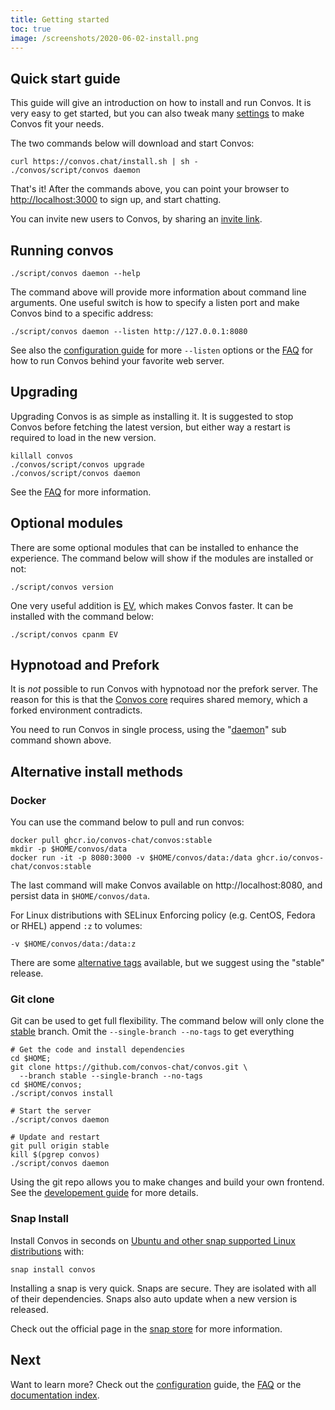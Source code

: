```yaml
---
title: Getting started
toc: true
image: /screenshots/2020-06-02-install.png
---
```


## Quick start guide

This guide will give an introduction on how to install and run Convos. It is
very easy to get started, but you can also tweak many [settings](/doc/config)
to make Convos fit your needs.

The two commands below will download and start Convos:

    curl https://convos.chat/install.sh | sh -
    ./convos/script/convos daemon

That's it! After the commands above, you can point your browser to
[http://localhost:3000](http://localhost:3000) to sign up, and start chatting.

You can invite new users to Convos, by sharing an
[invite link](/blog/2019/11/24/convos-one-point-two).

## Running convos

    ./script/convos daemon --help

The command above will provide more information about command line arguments.
One useful switch is how to specify a listen port and make Convos bind to a
specific address:

    ./script/convos daemon --listen http://127.0.0.1:8080

See also the [configuration guide](/doc/config#listen) for more
`--listen` options or the [FAQ](/doc/faq#can-convos-run-behind-behind-my-favorite-web-server)
for how to run Convos behind your favorite web server.

## Upgrading

Upgrading Convos is as simple as installing it. It is suggested to stop Convos
before fetching the latest version, but either way a restart is required to
load in the new version.

    killall convos
    ./convos/script/convos upgrade
    ./convos/script/convos daemon

See the
[FAQ](/doc/faq#why-doesnt-convos-start-after-i-upgraded-my-system) for
more information.

## Optional modules

There are some optional modules that can be installed to enhance the
experience. The command below will show if the modules are installed
or not:

    ./script/convos version

One very useful addition is [EV](https://docs.mojolicious.org/Mojolicious/Guides/FAQ#Why-doesnt-Mojolicious-have-any-dependencies),
which makes Convos faster. It can be installed with the command below:

    ./script/convos cpanm EV

## Hypnotoad and Prefork

It is *not* possible to run Convos with hypnotoad nor the prefork server. The
reason for this is that the
[Convos core](https://github.com/convos-chat/convos/blob/main/lib/Convos/Core.pm)
requires shared memory, which a forked environment contradicts.

You need to run Convos in single process, using the
"[daemon](/doc/Mojo/Server/Daemon)" sub command shown
above.

## Alternative install methods

### Docker

You can use the command below to pull and run convos:

    docker pull ghcr.io/convos-chat/convos:stable
    mkdir -p $HOME/convos/data
    docker run -it -p 8080:3000 -v $HOME/convos/data:/data ghcr.io/convos-chat/convos:stable

The last command will make Convos available on http://localhost:8080, and
persist data in `$HOME/convos/data`.

For Linux distributions with SELinux Enforcing policy (e.g. CentOS, Fedora or RHEL) append `:z` to volumes:

    -v $HOME/convos/data:/data:z

There are some [alternative tags](https://github.com/convos-chat/convos/pkgs/container/convos)
available, but we suggest using the "stable" release.

### Git clone

Git can be used to get full flexibility. The command below will only clone the
[stable](https://github.com/convos-chat/convos/tree/stable) branch. Omit the
`--single-branch --no-tags` to get everything

    # Get the code and install dependencies
    cd $HOME;
    git clone https://github.com/convos-chat/convos.git \
      --branch stable --single-branch --no-tags
    cd $HOME/convos;
    ./script/convos install
    
    # Start the server
    ./script/convos daemon
    
    # Update and restart
    git pull origin stable
    kill $(pgrep convos)
    ./script/convos daemon

Using the git repo allows you to make changes and build your own frontend.
See the [developement guide](/doc/develop) for more details.

### Snap Install

Install Convos in seconds on [Ubuntu and other snap supported Linux distributions](https://snapcraft.io/docs/core/install) with:

    snap install convos

Installing a snap is very quick. Snaps are secure. They are isolated with all
of their dependencies. Snaps also auto update when a new version is released.

Check out the official page in the [snap store](https://snapcraft.io/convos)
for more information.

## Next

Want to learn more? Check out the [configuration](/doc/config) guide, the
[FAQ](/doc/faq) or the [documentation index](/doc/).
